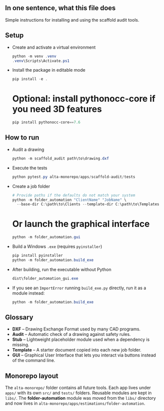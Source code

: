 ## In one sentence, what this file does
Simple instructions for installing and using the scaffold audit tools.

## Setup

- Create and activate a virtual environment
  ```powershell
  python -m venv .venv
  .venv\Scripts\Activate.ps1
  ```
- Install the package in editable mode
  ```powershell
  pip install -e .
  ```
  # Optional: install pythonocc-core if you need 3D features
  ```powershell
  pip install pythonocc-core==7.6
  ```

## How to run

- Audit a drawing
  ```powershell
  python -m scaffold_audit path\to\drawing.dxf
  ```
- Execute the tests
  ```powershell
  python pytest.py alta-monorepo/apps/scaffold-audit/tests
  ```
- Create a job folder
  ```powershell
  # Provide paths if the defaults do not match your system
  python -m folder_automation "ClientName" "JobName" \
    --base-dir C:\path\to\Clients --template-dir C:\path\to\Templates
  ```
  # Or launch the graphical interface
  ```powershell
  python -m folder_automation.gui
  ```
- Build a Windows ``.exe`` (requires `pyinstaller`)
  ```powershell
  pip install pyinstaller
  python -m folder_automation.build_exe
  ```
- After building, run the executable without Python
  ```powershell
  dist\folder_automation_gui.exe
  ```
- If you see an ``ImportError`` running ``build_exe.py`` directly, run it as a module instead:
  ```powershell
  python -m folder_automation.build_exe
  ```

## Glossary

- **DXF** – Drawing Exchange Format used by many CAD programs.
- **Audit** – Automatic check of a drawing against safety rules.
- **Stub** – Lightweight placeholder module used when a dependency is missing.
- **Template** – A starter document copied into each new job folder.
- **GUI** – Graphical User Interface that lets you interact via buttons instead of the command line.

## Monorepo layout

The `alta-monorepo/` folder contains all future tools. Each app lives under `apps/` with its own `src/` and `tests/` folders. Reusable modules are kept in `libs/`.
The **folder-automation** module was moved from the `libs/` directory and now lives in `alta-monorepo/apps/estimations/folder-automation`.
